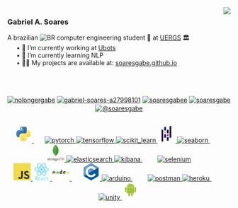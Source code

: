 <img align="right" src="https://github-readme-stats.vercel.app/api?username=soaresgabe&show_icons=true&card_width=200&count_private=true&include_all_commits=false&hide_title=false"/>

### Gabriel A. Soares
A brazilian <img src='https://flagcdn.com/16x12/br.png' alt="BR" /> computer engineering student 🤖 at [UERGS](https://www.uergs.edu.br/inicial) 🏛️
<br />⠀⠀• 🔭 I’m currently working at [Ubots](https://ubots.com.br/)
<br />⠀⠀• 🌱 I’m currently learning NLP
<br />⠀⠀• 👨‍💻 My projects are available at: [soaresgabe.github.io](https://soaresgabe.github.io/)
<br />
<br />
<br />
<br />

<div align=center>
<a href="https://twitter.com/nolongergabe" target="blank"><img align="center" src="https://raw.githubusercontent.com/rahuldkjain/github-profile-readme-generator/master/src/images/icons/Social/twitter.svg" alt="nolongergabe" height="30" width="40" /></a>
<a href="https://linkedin.com/in/gabriel-soares-a27998101" target="blank"><img align="center" src="https://raw.githubusercontent.com/rahuldkjain/github-profile-readme-generator/master/src/images/icons/Social/linked-in-alt.svg" alt="gabriel-soares-a27998101" height="30" width="40" /></a>
<a href="https://fb.com/soaresgabee" target="blank"><img align="center" src="https://raw.githubusercontent.com/rahuldkjain/github-profile-readme-generator/master/src/images/icons/Social/facebook.svg" alt="soaresgabee" height="30" width="40" /></a>
<a href="https://instagram.com/soaresgabe" target="blank"><img align="center" src="https://raw.githubusercontent.com/rahuldkjain/github-profile-readme-generator/master/src/images/icons/Social/instagram.svg" alt="soaresgabe" height="30" width="40" /></a>
<a href="https://www.youtube.com/c/@soaresgabe" target="blank"><img align="center" src="https://raw.githubusercontent.com/rahuldkjain/github-profile-readme-generator/master/src/images/icons/Social/youtube.svg" alt="@soaresgabe" height="30" width="40" /></a>
</div>

##
<div align="center">
<a href="https://www.python.org" target="_blank" rel="noreferrer"> 
<img src="https://raw.githubusercontent.com/devicons/devicon/master/icons/python/python-original.svg" alt="python" width="40" height="40"/> 
</a>⠀⠀
<a href="https://pytorch.org/" target="_blank" rel="noreferrer"> <img src="https://www.vectorlogo.zone/logos/pytorch/pytorch-icon.svg" alt="pytorch" width="40" height="40"/>
</a>
<a href="https://www.tensorflow.org" target="_blank" rel="noreferrer"> <img src="https://www.vectorlogo.zone/logos/tensorflow/tensorflow-icon.svg" alt="tensorflow" width="40" height="40"/>
</a>
<a href="https://scikit-learn.org/" target="_blank" rel="noreferrer"> <img src="https://upload.wikimedia.org/wikipedia/commons/0/05/Scikit_learn_logo_small.svg" alt="scikit_learn" width="40" height="40"/>
</a>
<a href="https://pandas.pydata.org/" target="_blank" rel="noreferrer"> <img src="https://raw.githubusercontent.com/devicons/devicon/2ae2a900d2f041da66e950e4d48052658d850630/icons/pandas/pandas-original.svg" alt="pandas" width="40" height="40"/>
</a>
<a href="https://seaborn.pydata.org/" target="_blank" rel="noreferrer"> <img src="https://seaborn.pydata.org/_images/logo-mark-lightbg.svg" alt="seaborn" width="40" height="40"/>
</a>⠀⠀⠀
<a href="https://www.mongodb.com/" target="_blank" rel="noreferrer"> 
<img src="https://raw.githubusercontent.com/devicons/devicon/master/icons/mongodb/mongodb-original-wordmark.svg" alt="mongodb" width="40" height="40"/> 
</a>
<a href="https://www.elastic.co" target="_blank" rel="noreferrer"> <img src="https://www.vectorlogo.zone/logos/elastic/elastic-icon.svg" alt="elasticsearch" width="40" height="40"/>
</a>
<a href="https://www.elastic.co/kibana" target="_blank" rel="noreferrer"> <img src="https://www.vectorlogo.zone/logos/elasticco_kibana/elasticco_kibana-icon.svg" alt="kibana" width="40" height="40"/>
</a>⠀⠀⠀
<a href="https://www.selenium.dev" target="_blank" rel="noreferrer"> <img src="https://raw.githubusercontent.com/detain/svg-logos/780f25886640cef088af994181646db2f6b1a3f8/svg/selenium-logo.svg" alt="selenium" width="40" height="40"/> 
</a>
<br />  
<a href="https://developer.mozilla.org/en-US/docs/Web/JavaScript" target="_blank" rel="noreferrer"> 
<img src="https://raw.githubusercontent.com/devicons/devicon/master/icons/javascript/javascript-original.svg" alt="javascript" width="40" height="40"/> 
</a>
<a href="https://reactjs.org/" target="_blank" rel="noreferrer"> 
<img src="https://raw.githubusercontent.com/devicons/devicon/master/icons/react/react-original-wordmark.svg" alt="react" width="40" height="40"/> 
</a>
<a href="https://nodejs.org" target="_blank" rel="noreferrer"> 
<img src="https://raw.githubusercontent.com/devicons/devicon/master/icons/nodejs/nodejs-original-wordmark.svg" alt="nodejs" width="40" height="40"/> 
</a>⠀⠀
<a href="https://www.cprogramming.com/" target="_blank" rel="noreferrer"> <img src="https://raw.githubusercontent.com/devicons/devicon/master/icons/c/c-original.svg" alt="c" width="40" height="40"/> 
</a>
<a href="https://www.arduino.cc/" target="_blank" rel="noreferrer"> <img src="https://cdn.worldvectorlogo.com/logos/arduino-1.svg" alt="arduino" width="40" height="40"/>
</a>⠀⠀⠀
<a href="https://postman.com" target="_blank" rel="noreferrer"> <img src="https://www.vectorlogo.zone/logos/getpostman/getpostman-icon.svg" alt="postman" width="40" height="40"/>
</a>
<a href="https://heroku.com" target="_blank" rel="noreferrer"> <img src="https://www.vectorlogo.zone/logos/heroku/heroku-icon.svg" alt="heroku" width="40" height="40"/> 
</a>⠀⠀⠀
<a href="https://unity.com/" target="_blank" rel="noreferrer"> <img src="https://www.vectorlogo.zone/logos/unity3d/unity3d-icon.svg" alt="unity" width="40" height="40"/>
</a>
<a href="https://developer.android.com" target="_blank" rel="noreferrer"> <img src="https://raw.githubusercontent.com/devicons/devicon/master/icons/android/android-original-wordmark.svg" alt="android" width="40" height="40"/> 
</a>
</div>


